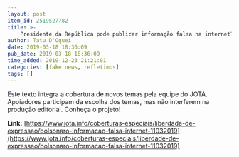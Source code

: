 ```yaml
---
layout: post
item_id: 2519527782
title: >-
    Presidente da República pode publicar informação falsa na internet?
author: Tatu D'Oquei
date: 2019-03-18 18:36:09
pub_date: 2019-03-18 18:36:09
time_added: 2019-12-23 21:21:01
categories: [fake news, refletimos]
tags: []
---
```


Este texto integra a cobertura de novos temas pela equipe do JOTA. Apoiadores participam da escolha dos temas, mas não interferem na produção editorial. Conheça o projeto!

**Link:** [https://www.jota.info/coberturas-especiais/liberdade-de-expressao/bolsonaro-informacao-falsa-internet-11032019](https://www.jota.info/coberturas-especiais/liberdade-de-expressao/bolsonaro-informacao-falsa-internet-11032019)

